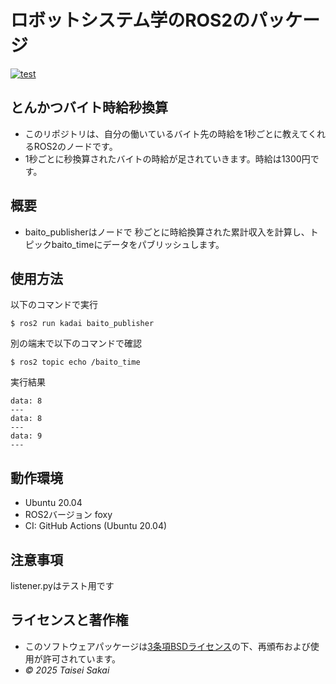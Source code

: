 # ロボットシステム学のROS2のパッケージ
[![test](https://github.com/sakaitai/kadai/actions/workflows/test.yml/badge.svg)](https://github.com/sakaitai/kadai/actions/workflows/test.yml)
## とんかつバイト時給秒換算
- このリポジトリは、自分の働いているバイト先の時給を1秒ごとに教えてくれるROS2のノードです。
- 1秒ごとに秒換算されたバイトの時給が足されていきます。時給は1300円です。

## 概要
- baito_publisherはノードで
秒ごとに時給換算された累計収入を計算し、トピックbaito_timeにデータをパブリッシュします。

## 使用方法
以下のコマンドで実行

```
$ ros2 run kadai baito_publisher
```
別の端末で以下のコマンドで確認

```
$ ros2 topic echo /baito_time
```

実行結果

```
data: 8
---
data: 8
---
data: 9
---
```

## 動作環境
- Ubuntu 20.04
- ROS2バージョン foxy
- CI: GitHub Actions (Ubuntu 20.04)
  

## 注意事項
listener.pyはテスト用です

## ライセンスと著作権
- このソフトウェアパッケージは[3条項BSDライセンス](https://github.com/sakaitai/kadai/blob/main/LICENSE)の下、再頒布および使用が許可されています。
-  *© 2025 Taisei Sakai*
